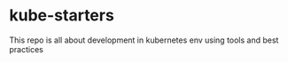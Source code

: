 # kube-starters
This repo is all about development in kubernetes env using tools and best practices
